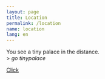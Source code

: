 ```yaml
---
layout: page
title: Location
permalink: /location
name: location
lang: en
---
```


You see a tiny palace in the distance.  
&#62; *go tinypalace*

<a href="http://www.openstreetmap.org/#map=18/51.31819/9.48520" target="_blank">Click</a>

<div id="map" style="height: 350px"></div>

<script src="http://cdn.leafletjs.com/leaflet/v0.7.7/leaflet.js"></script>
<script>

// set up the map
	map = new L.Map('map').setView([51.31819,9.48520], 17);;

	// create the tile layer with correct attribution
  L.tileLayer('http://{s}.tile.openstreetmap.org/{z}/{x}/{y}.png', {
			minZoom: 6, maxZoom: 18,
			attribution: 'Map data © <a href="http://openstreetmap.org">OpenStreetMap</a> contributors'
		}).addTo(map);

	// start the map

  L.marker([51.31819,9.48520]).addTo(map)
      .bindPopup("<h3>tinypalace!</h3>").openPopup();



</script>
